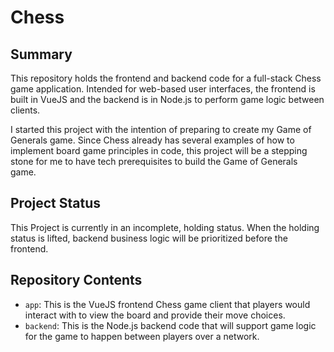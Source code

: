# Chess

## Summary

This repository holds the frontend and backend code for a full-stack Chess game application. Intended for web-based user interfaces, the frontend is built in VueJS and the backend is in Node.js to perform game logic between clients.

I started this project with the intention of preparing to create my Game of Generals game. Since Chess already has several examples of how to implement board game principles in code, this project will be a stepping stone for me to have tech prerequisites to build the Game of Generals game.

## Project Status

This Project is currently in an incomplete, holding status. When the holding status is lifted, backend business logic will be prioritized before the frontend.

## Repository Contents

- `app`: This is the VueJS frontend Chess game client that players would interact with to view the board and provide their move choices.
- `backend`: This is the Node.js backend code that will support game logic for the game to happen between players over a network.
